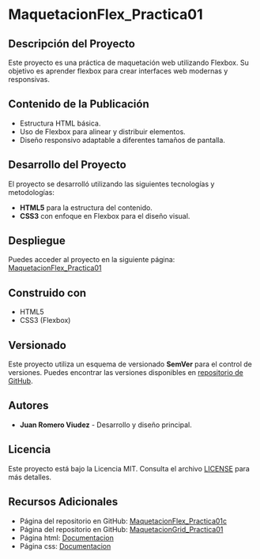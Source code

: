 # MaquetacionFlex_Practica01

## Descripción del Proyecto
Este proyecto es una práctica de maquetación web utilizando Flexbox. Su objetivo es aprender flexbox para crear interfaces web modernas y responsivas.

## Contenido de la Publicación
- Estructura HTML básica.
- Uso de Flexbox para alinear y distribuir elementos.
- Diseño responsivo adaptable a diferentes tamaños de pantalla.

## Desarrollo del Proyecto
El proyecto se desarrolló utilizando las siguientes tecnologías y metodologías:
- **HTML5** para la estructura del contenido.
- **CSS3** con enfoque en Flexbox para el diseño visual.

## Despliegue
Puedes acceder al proyecto en la siguiente página:
[MaquetacionFlex_Practica01](https://github.com/Juanies/MaquetacionFLEX_Practica01c/)

## Construido con
- HTML5
- CSS3 (Flexbox)

## Versionado
Este proyecto utiliza un esquema de versionado **SemVer** para el control de versiones. Puedes encontrar las versiones disponibles en [repositorio de GitHub](https://github.com/Juanies/MaquetacionFLEX_Practica01c/blob/main/LICENSE).

## Autores
- **Juan Romero Viudez** - Desarrollo y diseño principal.

## Licencia
Este proyecto está bajo la Licencia MIT. Consulta el archivo [LICENSE](https://github.com/Juanies/MaquetacionFLEX_Practica01c/) para más detalles.

## Recursos Adicionales
- Página del repositorio en GitHub: [MaquetacionFlex_Practica01c](https://github.com/juanies/MaquetacionFlex_Practica01c)
- Página del repositorio en GitHub: [MaquetacionGrid_Practica01](https://github.com/Juanies/MaquetacionGRID_Practica01)
- Página html: [Documentacion](https://www.w3schools.com/Html/)
- Página css: [Documentacion](https://www.w3schools.com/css/)
